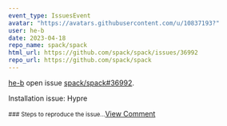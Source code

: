 ```yaml
---
event_type: IssuesEvent
avatar: "https://avatars.githubusercontent.com/u/10837193?"
user: he-b
date: 2023-04-18
repo_name: spack/spack
html_url: https://github.com/spack/spack/issues/36992
repo_url: https://github.com/spack/spack
---
```


<a href='https://github.com/he-b' target='_blank'>he-b</a> open issue <a href='https://github.com/spack/spack/issues/36992' target='_blank'>spack/spack#36992</a>.

<p>Installation issue: Hypre</p><small>### Steps to reproduce the issue...</small><a href='https://github.com/spack/spack/issues/36992' target='_blank'>View Comment</a>